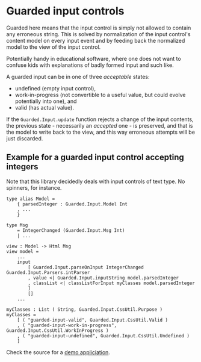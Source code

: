 # Guarded input controls

Guarded here means that the input control is simply not allowed to
contain any erroneous string. This is solved by normalization of
the input control's content model on every input event and by feeding back
the normalized model to the view of the input control.

Potentially handy in educational software, where one does not want to confuse kids
with explanations of badly formed input and such like.

A guarded input can be in one of three _acceptable_ states:
- undefined (empty input control),
- work-in-progress (not convertible to a useful value, but could evolve
potentially into one), and
- valid (has actual value).

If the `Guarded.Input.update` function rejects a change of the input contents,
the previous state - necessarily an _accepted_ one - is preserved, and that
is the model to write back to the view, and this way erroneous
attempts will be just discarded.

## Example for a guarded input control accepting integers
Note that this library decidedly deals with input controls of text type. No
spinners, for instance.

```
type alias Model =
    { parsedInteger : Guarded.Input.Model Int
    , ...
    }

type Msg
    = IntegerChanged (Guarded.Input.Msg Int)
    | ...

view : Model -> Html Msg
view model =
    ...
    input
        [ Guarded.Input.parseOnInput IntegerChanged Guarded.Input.Parsers.intParser
        , value <| Guarded.Input.inputString model.parsedInteger
        , classList <| classListForInput myClasses model.parsedInteger
        ]
        []
    ...

myClasses : List ( String, Guarded.Input.CssUtil.Purpose )
myClasses =
    [ ( "guarded-input-valid", Guarded.Input.CssUtil.Valid )
    , ( "guarded-input-work-in-progress", Guarded.Input.CssUtil.WorkInProgress )
    , ( "guarded-input-undefined", Guarded.Input.CssUtil.Undefined )
    ]
```

Check the source for a
[demo appliciation](https://github.com/dosarf/elm-guarded-input/tree/master/src/Demo).
